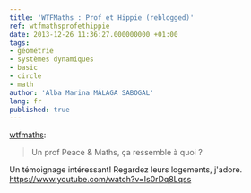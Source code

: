 ```yaml
---
title: 'WTFMaths : Prof et Hippie (reblogged)'
ref: wtfmathsprofethippie
date: 2013-12-26 11:36:27.000000000 +01:00
tags:
- géométrie
- systèmes dynamiques
- basic
- circle
- math
author: 'Alba Marina MÁLAGA SABOGAL'
lang: fr
published: true
---
```


[wtfmaths](http://wtfmaths.com/post/70177960269/un-prof-peace-maths-ca-ressemble-a-quoi):

> Un prof Peace & Maths, ça ressemble à quoi ?

Un témoignage intéressant! Regardez leurs logements, j'adore.  
<https://www.youtube.com/watch?v=Is0rDq8Lqss>

